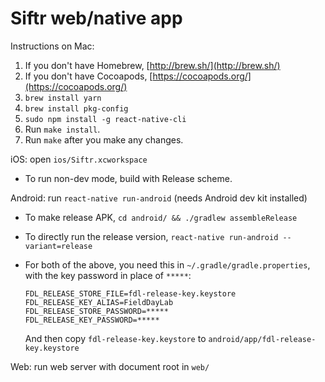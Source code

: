 # Siftr web/native app

Instructions on Mac:

1. If you don't have Homebrew, [http://brew.sh/](http://brew.sh/)
2. If you don't have Cocoapods, [https://cocoapods.org/](https://cocoapods.org/)
3. `brew install yarn`
4. `brew install pkg-config`
5. `sudo npm install -g react-native-cli`
6. Run `make install`.
7. Run `make` after you make any changes.

iOS: open `ios/Siftr.xcworkspace`

  * To run non-dev mode, build with Release scheme.

Android: run `react-native run-android` (needs Android dev kit installed)

  * To make release APK, `cd android/ && ./gradlew assembleRelease`

  * To directly run the release version, `react-native run-android --variant=release`

  * For both of the above, you need this in `~/.gradle/gradle.properties`,
    with the key password in place of `*****`:

        FDL_RELEASE_STORE_FILE=fdl-release-key.keystore
        FDL_RELEASE_KEY_ALIAS=FieldDayLab
        FDL_RELEASE_STORE_PASSWORD=*****
        FDL_RELEASE_KEY_PASSWORD=*****

    And then copy `fdl-release-key.keystore` to `android/app/fdl-release-key.keystore`

Web: run web server with document root in `web/`

